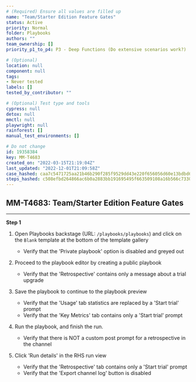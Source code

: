 ```yaml
---
# (Required) Ensure all values are filled up
name: "Team/Starter Edition Feature Gates"
status: Active
priority: Normal
folder: Playbooks
authors: ""
team_ownership: []
priority_p1_to_p4: P3 - Deep Functions (Do extensive scenarios work?)

# (Optional)
location: null
component: null
tags: 
- Never tested
labels: []
tested_by_contributor: ""

# (Optional) Test type and tools
cypress: null
detox: null
mmctl: null
playwright: null
rainforest: []
manual_test_environments: []

# Do not change
id: 19358384
key: MM-T4683
created_on: "2022-03-15T21:19:04Z"
last_updated: "2022-12-01T21:09:58Z"
case_hashed: caa7c5471725aa21b46b290f285f9529dd43e220f656056d60e13bdbd646b2af7241a295fa6325f7a848a466907efcba
steps_hashed: c508efbd264866ac6b0a2883bb191695495f663509108a16b566c7330fc3d66afc718b8bd2fba7deafac10cd8d9896fe
---
```


<!-- (Auto-generated) Based on frontmatter's "key" and "name" -->

## MM-T4683: Team/Starter Edition Feature Gates

---

**Step 1**

1. Open Playbooks backstage (URL: `/playbooks/playbooks`) and click on the `Blank` template at the bottom of the template gallery

   - Verify that the 'Private playbook' option is disabled and greyed out

2. Proceed to the playbook editor by creating a public playbook

   - Verify that the 'Retrospective' contains only a message about a trial upgrade

3. Save the playbook to continue to the playbook preview

   - Verify that the 'Usage' tab statistics are replaced by a 'Start trial' prompt
   - Verify that the 'Key Metrics' tab contains only a 'Start trial' prompt

4. Run the playbook, and finish the run.

   - Verify that there is NOT a custom post prompt for a retrospective in the channel

5. Click 'Run details' in the RHS run view

   - Verify that the 'Retrospective' tab contains only a 'Start trial' prompt
   - Verify that the 'Export channel log' button is disabled
